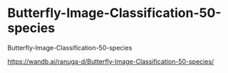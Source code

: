 # Butterfly-Image-Classification-50-species
Butterfly-Image-Classification-50-species

https://wandb.ai/ranuga-d/Butterfly-Image-Classification-50-species/
